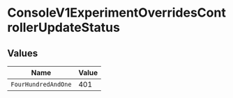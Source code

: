 # ConsoleV1ExperimentOverridesControllerUpdateStatus


## Values

| Name                | Value               |
| ------------------- | ------------------- |
| `FourHundredAndOne` | 401                 |